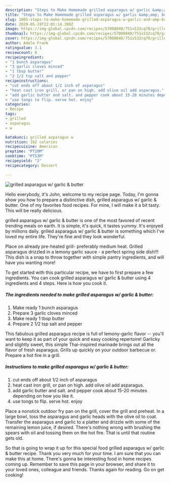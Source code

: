 ```yaml
---
description: "Steps to Make Homemade grilled asparagus w/ garlic &amp;amp; butter"
title: "Steps to Make Homemade grilled asparagus w/ garlic &amp;amp; butter"
slug: 1005-steps-to-make-homemade-grilled-asparagus-w-garlic-and-amp-butter
date: 2020-05-19T22:01:14.208Z
image: https://img-global.cpcdn.com/recipes/57008040/751x532cq70/grilled-asparagus-w-garlic-butter-recipe-main-photo.jpg
thumbnail: https://img-global.cpcdn.com/recipes/57008040/751x532cq70/grilled-asparagus-w-garlic-butter-recipe-main-photo.jpg
cover: https://img-global.cpcdn.com/recipes/57008040/751x532cq70/grilled-asparagus-w-garlic-butter-recipe-main-photo.jpg
author: Adele Frank
ratingvalue: 3.1
reviewcount: 8
recipeingredient:
- "1 bunch asparagus"
- "3 garlic cloves minced"
- "1 tbsp butter"
- "2 1/2 tsp salt and pepper"
recipeinstructions:
- "cut ends off about 1/2 inch of asparagus"
- "heat cast iron grill, or pan on high. add olive oil add asparagus."
- "add garlic butter and salt. and pepper cook about 15-20 minutes depending on how you like it."
- "use tongs to flip. serve hot. enjoy"
categories:
- Recipe
tags:
- grilled
- asparagus
- w

katakunci: grilled asparagus w 
nutrition: 162 calories
recipecuisine: American
preptime: "PT20M"
cooktime: "PT53M"
recipeyield: "2"
recipecategory: Dessert

---
```



![grilled asparagus w/ garlic &amp; butter](https://img-global.cpcdn.com/recipes/57008040/751x532cq70/grilled-asparagus-w-garlic-butter-recipe-main-photo.jpg)

Hello everybody, it's John, welcome to my recipe page. Today, I'm gonna show you how to prepare a distinctive dish, grilled asparagus w/ garlic &amp; butter. One of my favorites food recipes. For mine, I will make it a bit tasty. This will be really delicious.

grilled asparagus w/ garlic &amp; butter is one of the most favored of recent trending meals on earth. It is simple, it's quick, it tastes yummy. It's enjoyed by millions daily. grilled asparagus w/ garlic &amp; butter is something which I've loved my entire life. They're fine and they look wonderful.

Place on already pre-heated grill- preferably medium heat. Grilled asparagus drizzled in a lemony garlic sauce - a perfect spring side dish!!! This dish is a snap to throw together with simple pantry ingredients, and will have you wanting more!


To get started with this particular recipe, we have to first prepare a few ingredients. You can cook grilled asparagus w/ garlic &amp; butter using 4 ingredients and 4 steps. Here is how you cook it.

<!--inarticleads1-->

##### The ingredients needed to make grilled asparagus w/ garlic &amp; butter:

1. Make ready 1 bunch asparagus
1. Prepare 3 garlic cloves minced
1. Make ready 1 tbsp butter
1. Prepare 2 1/2 tsp salt and pepper


This fabulous grilled asparagus recipe is full of lemony-garlic flavor -- you&#39;ll want to keep it as part of your quick and easy cooking repertoire! Garlicky and slightly sweet, this simple Thai-inspired marinade brings out all the flavor of fresh asparagus. Grills up quickly on your outdoor barbecue or. Prepare a hot fire in a grill. 

<!--inarticleads2-->

##### Instructions to make grilled asparagus w/ garlic &amp; butter:

1. cut ends off about 1/2 inch of asparagus
1. heat cast iron grill, or pan on high. add olive oil add asparagus.
1. add garlic butter and salt. and pepper cook about 15-20 minutes depending on how you like it.
1. use tongs to flip. serve hot. enjoy


Place a nonstick outdoor fry pan on the grill, cover the grill and preheat. In a large bowl, toss the asparagus and garlic heads with the olive oil to coat. Transfer the asparagus and garlic to a platter and drizzle with some of the remaining lemon juice, if desired. There&#39;s nothing wrong with brushing the spears with oil and tossing them on the hot fire. That is until that routine gets old. 

So that is going to wrap it up for this special food grilled asparagus w/ garlic &amp; butter recipe. Thank you very much for your time. I am sure that you can make this at home. There's gonna be interesting food in home recipes coming up. Remember to save this page in your browser, and share it to your loved ones, colleague and friends. Thanks again for reading. Go on get cooking!
